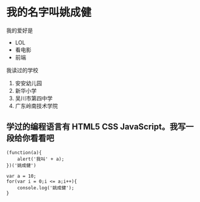 # 我的名字叫姚成健

我的爱好是  
* LOL
* 看电影
* 前端

我读过的学校  
1. 安安幼儿园
2. 新华小学
3. 吴川市第四中学
4. 广东岭南技术学院
  
## 学过的编程语言有 HTML5 CSS JavaScript。我写一段给你看看吧

```
(function(a){
    alert('我叫' + a);
})('姚成健')

var a = 10;
for(var i = 0;i <= a;i++){
    console.log('姚成健');
}
```
